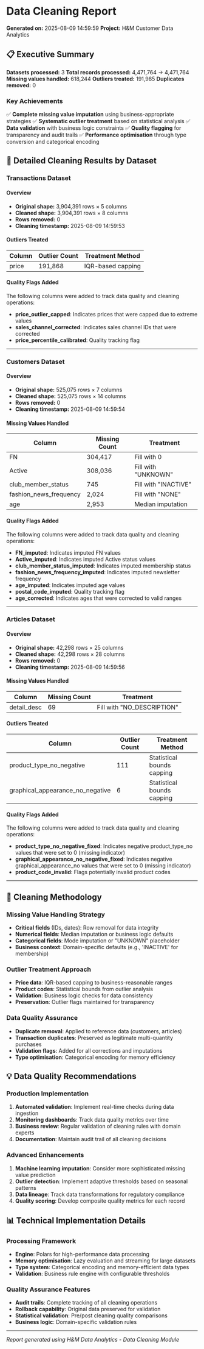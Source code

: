 # Data Cleaning Report

**Generated on:** 2025-08-09 14:59:59
**Project:** H&M Customer Data Analytics

## 📋 Executive Summary

**Datasets processed:** 3
**Total records processed:** 4,471,764 → 4,471,764
**Missing values handled:** 618,244
**Outliers treated:** 191,985
**Duplicates removed:** 0

### Key Achievements
✅ **Complete missing value imputation** using business-appropriate strategies
✅ **Systematic outlier treatment** based on statistical analysis
✅ **Data validation** with business logic constraints
✅ **Quality flagging** for transparency and audit trails
✅ **Performance optimisation** through type conversion and categorical encoding

## 🧹 Detailed Cleaning Results by Dataset

### Transactions Dataset

#### Overview
- **Original shape:** 3,904,391 rows × 5 columns
- **Cleaned shape:** 3,904,391 rows × 8 columns
- **Rows removed:** 0
- **Cleaning timestamp:** 2025-08-09 14:59:53

#### Outliers Treated
| Column | Outlier Count | Treatment Method |
| ------ | ------------- | ---------------- |
| price | 191,868 | IQR-based capping |

#### Quality Flags Added
The following columns were added to track data quality and cleaning operations:

- **price_outlier_capped**: Indicates prices that were capped due to extreme values
- **sales_channel_corrected**: Indicates sales channel IDs that were corrected
- **price_percentile_calibrated**: Quality tracking flag

---

### Customers Dataset

#### Overview
- **Original shape:** 525,075 rows × 7 columns
- **Cleaned shape:** 525,075 rows × 14 columns
- **Rows removed:** 0
- **Cleaning timestamp:** 2025-08-09 14:59:54

#### Missing Values Handled
| Column | Missing Count | Treatment |
| ------ | ------------- | --------- |
| FN | 304,417 | Fill with 0 |
| Active | 308,036 | Fill with "UNKNOWN" |
| club_member_status | 745 | Fill with "INACTIVE" |
| fashion_news_frequency | 2,024 | Fill with "NONE" |
| age | 2,953 | Median imputation |

#### Quality Flags Added
The following columns were added to track data quality and cleaning operations:

- **FN_imputed**: Indicates imputed FN values
- **Active_imputed**: Indicates imputed Active status values
- **club_member_status_imputed**: Indicates imputed membership status
- **fashion_news_frequency_imputed**: Indicates imputed newsletter frequency
- **age_imputed**: Indicates imputed age values
- **postal_code_imputed**: Quality tracking flag
- **age_corrected**: Indicates ages that were corrected to valid ranges

---

### Articles Dataset

#### Overview
- **Original shape:** 42,298 rows × 25 columns
- **Cleaned shape:** 42,298 rows × 28 columns
- **Rows removed:** 0
- **Cleaning timestamp:** 2025-08-09 14:59:56

#### Missing Values Handled
| Column | Missing Count | Treatment |
| ------ | ------------- | --------- |
| detail_desc | 69 | Fill with "NO_DESCRIPTION" |

#### Outliers Treated
| Column | Outlier Count | Treatment Method |
| ------ | ------------- | ---------------- |
| product_type_no_negative | 111 | Statistical bounds capping |
| graphical_appearance_no_negative | 6 | Statistical bounds capping |

#### Quality Flags Added
The following columns were added to track data quality and cleaning operations:

- **product_type_no_negative_fixed**: Indicates negative product_type_no values that were set to 0 (missing indicator)
- **graphical_appearance_no_negative_fixed**: Indicates negative graphical_appearance_no values that were set to 0 (missing indicator)
- **product_code_invalid**: Flags potentially invalid product codes

---

## 🔬 Cleaning Methodology

### Missing Value Handling Strategy
- **Critical fields** (IDs, dates): Row removal for data integrity
- **Numerical fields**: Median imputation or business logic defaults
- **Categorical fields**: Mode imputation or "UNKNOWN" placeholder
- **Business context**: Domain-specific defaults (e.g., 'INACTIVE' for membership)

### Outlier Treatment Approach
- **Price data**: IQR-based capping to business-reasonable ranges
- **Product codes**: Statistical bounds from outlier analysis
- **Validation**: Business logic checks for data consistency
- **Preservation**: Outlier flags maintained for transparency

### Data Quality Assurance
- **Duplicate removal**: Applied to reference data (customers, articles)
- **Transaction duplicates**: Preserved as legitimate multi-quantity purchases
- **Validation flags**: Added for all corrections and imputations
- **Type optimisation**: Categorical encoding for memory efficiency

## 💡 Data Quality Recommendations

### Production Implementation
1. **Automated validation**: Implement real-time checks during data ingestion
2. **Monitoring dashboards**: Track data quality metrics over time
3. **Business review**: Regular validation of cleaning rules with domain experts
4. **Documentation**: Maintain audit trail of all cleaning decisions

### Advanced Enhancements
1. **Machine learning imputation**: Consider more sophisticated missing value prediction
2. **Outlier detection**: Implement adaptive thresholds based on seasonal patterns
3. **Data lineage**: Track data transformations for regulatory compliance
4. **Quality scoring**: Develop composite quality metrics for each record

## 📊 Technical Implementation Details

### Processing Framework
- **Engine**: Polars for high-performance data processing
- **Memory optimisation**: Lazy evaluation and streaming for large datasets
- **Type system**: Categorical encoding and memory-efficient data types
- **Validation**: Business rule engine with configurable thresholds

### Quality Assurance Features
- **Audit trails**: Complete tracking of all cleaning operations
- **Rollback capability**: Original data preserved for validation
- **Statistical validation**: Pre/post cleaning quality comparisons
- **Business logic**: Domain-specific validation rules

---

*Report generated using H&M Data Analytics - Data Cleaning Module*